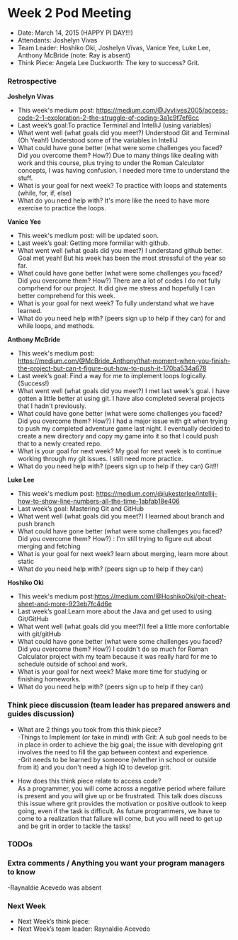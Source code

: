 # Week 2 Pod Meeting

* Date: March 14, 2015 (HAPPY PI DAY!!!)
* Attendants: Joshelyn Vivas
* Team Leader: Hoshiko Oki, Joshelyn Vivas, Vanice Yee, Luke Lee, Anthony McBride (note: Ray is absent)
* Think Piece: Angela Lee Duckworth: The key to success? Grit.

### Retrospective

**Joshelyn Vivas**

* This week's medium post: https://medium.com/@Jvvlives2005/access-code-2-1-exploration-2-the-struggle-of-coding-3a1c9f7ef6cc
* Last week’s goal:To practice Terminal and IntelliJ (using variables)
* What went well (what goals did you meet?) Understood Git and Terminal (Oh Yeah!) Understood some of the variables in IntelliJ
* What could have gone better (what were some challenges you faced? Did you overcome them? How?) Due to many things like dealing with work and this course, plus trying to under the Roman Calculator concepts, I was having confusion. I needed more time to understand the stuff.
* What is your goal for next week? To practice with loops and statements (while, for, if, else)
* What do you need help with? It's more like the need to have more exercise to practice the loops.

**Vanice Yee**

* This week's medium post: will be updated soon.
* Last week’s goal: Getting more formiliar with github.
* What went well (what goals did you meet?) I understand github better. Goal met yeah! But his week has been the most stressful of the year so far. 
* What could have gone better (what were some challenges you faced? Did you overcome them? How?) There are a lot of codes I do not fully comprhend for our project. It did give me stress and hopefully I can better comprehend for this week. 
* What is your goal for next week? To fully understand what we have learned. 
* What do you need help with? (peers sign up to help if they can) for and while  loops, and methods. 

**Anthony McBride**

* This week's medium post: https://medium.com/@McBride_Anthony/that-moment-when-you-finish-the-project-but-can-t-figure-out-how-to-push-it-170ba534a678
* Last week’s goal: Find a way for me to implement loops logically. (Success!)
* What went well (what goals did you meet?) I met last week's goal. I have gotten a little better at using git. I have also completed several projects that I hadn't previously.
* What could have gone better (what were some challenges you faced? Did you overcome them? How?) I had a major issue with git when trying to push my completed adventure game last night. I eventually decided to create a new directory and copy my game into it so that I could push that to a newly created repo.
* What is your goal for next week? My goal for next week is to continue working through my git issues. I still need more practice.
* What do you need help with? (peers sign up to help if they can) Git!!!

**Luke Lee**

* This week's medium post: https://medium.com/@lukesterlee/intellij-how-to-show-line-numbers-all-the-time-1abfab18e406
* Last week’s goal: Mastering Git and GitHub
* What went well (what goals did you meet?) I learned about branch and push branch
* What could have gone better (what were some challenges you faced? Did you overcome them? How?) : I'm still trying to figure out about merging and fetching
* What is your goal for next week? learn about merging, learn more about static
* What do you need help with? (peers sign up to help if they can)

**Hoshiko Oki**

* This week's medium post:https://medium.com/@HoshikoOki/git-cheat-sheet-and-more-923eb7fc4d6e
* Last week’s goal:Learn more about the Java and get used to using Git/GitHub
* What went well (what goals did you meet?)I feel a little more confortable with git/gitHub
* What could have gone better (what were some challenges you faced? Did you overcome them? How?) I couldn't do so much for Roman  Calculator project with my team because it was really hard for me to schedule outside of school and work.
* What is your goal for next week? Make more time for studying or finishing homeworks.
* What do you need help with? (peers sign up to help if they can)

### Think piece discussion (team leader has prepared answers and guides discussion)

* What are 2 things you took from this think piece?<br /> 
-Things to Implement (or take in mind) with Grit: A sub goal needs to be in place in order to achieve the big goal; the issue with developing grit involves the need to fill the gap between context and experience.<br /> 
-Grit needs to be learned by someone (whether in school or outside from it) and you don't need a high IQ to develop grit.

* How does this think piece relate to access code?<br /> 
As a programmer, you will come across a negative period where failure is present and you will give up or be frustrated. This talk does discuss this issue where grit provides the motivation or positive outlook to keep going, even if the task is difficult. As future programmers, we have to come to a realization that failure will come, but you will need to get up and be grit in order to tackle the tasks!

### TODOs

### Extra comments / Anything you want your program managers to know
-Raynaldie Acevedo was absent

### Next Week

* Next Week’s think piece:
* Next Week’s team leader: Raynaldie Acevedo

